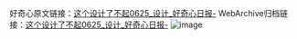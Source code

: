 好奇心原文链接：[这个设计了不起0625_设计_好奇心日报-](https://www.qdaily.com/articles/11197.html)
WebArchive归档链接：[这个设计了不起0625_设计_好奇心日报-](http://web.archive.org/web/20190623163919/https://www.qdaily.com/articles/11197.html)
![image](http://ww3.sinaimg.cn/large/007d5XDply1g3wd4l9168j30u01hkdln)